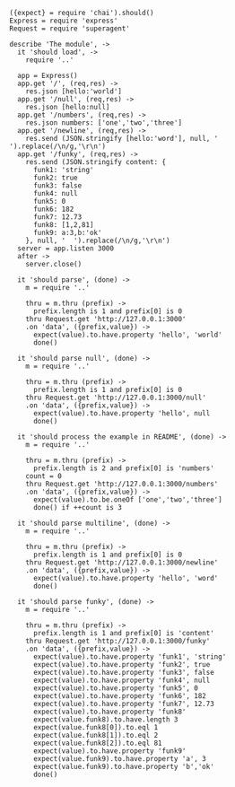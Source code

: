     ({expect} = require 'chai').should()
    Express = require 'express'
    Request = require 'superagent'

    describe 'The module', ->
      it 'should load', ->
        require '..'

      app = Express()
      app.get '/', (req,res) ->
        res.json [hello:'world']
      app.get '/null', (req,res) ->
        res.json [hello:null]
      app.get '/numbers', (req,res) ->
        res.json numbers: ['one','two','three']
      app.get '/newline', (req,res) ->
        res.send (JSON.stringify [hello:'word'], null, '  ').replace(/\n/g,'\r\n')
      app.get '/funky', (req,res) ->
        res.send (JSON.stringify content: {
          funk1: 'string'
          funk2: true
          funk3: false
          funk4: null
          funk5: 0
          funk6: 182
          funk7: 12.73
          funk8: [1,2,81]
          funk9: a:3,b:'ok'
        }, null, '  ').replace(/\n/g,'\r\n')
      server = app.listen 3000
      after ->
        server.close()

      it 'should parse', (done) ->
        m = require '..'

        thru = m.thru (prefix) ->
          prefix.length is 1 and prefix[0] is 0
        thru Request.get 'http://127.0.0.1:3000'
        .on 'data', ({prefix,value}) ->
          expect(value).to.have.property 'hello', 'world'
          done()

      it 'should parse null', (done) ->
        m = require '..'

        thru = m.thru (prefix) ->
          prefix.length is 1 and prefix[0] is 0
        thru Request.get 'http://127.0.0.1:3000/null'
        .on 'data', ({prefix,value}) ->
          expect(value).to.have.property 'hello', null
          done()

      it 'should process the example in README', (done) ->
        m = require '..'

        thru = m.thru (prefix) ->
          prefix.length is 2 and prefix[0] is 'numbers'
        count = 0
        thru Request.get 'http://127.0.0.1:3000/numbers'
        .on 'data', ({prefix,value}) ->
          expect(value).to.be.oneOf ['one','two','three']
          done() if ++count is 3

      it 'should parse multiline', (done) ->
        m = require '..'

        thru = m.thru (prefix) ->
          prefix.length is 1 and prefix[0] is 0
        thru Request.get 'http://127.0.0.1:3000/newline'
        .on 'data', ({prefix,value}) ->
          expect(value).to.have.property 'hello', 'word'
          done()

      it 'should parse funky', (done) ->
        m = require '..'

        thru = m.thru (prefix) ->
          prefix.length is 1 and prefix[0] is 'content'
        thru Request.get 'http://127.0.0.1:3000/funky'
        .on 'data', ({prefix,value}) ->
          expect(value).to.have.property 'funk1', 'string'
          expect(value).to.have.property 'funk2', true
          expect(value).to.have.property 'funk3', false
          expect(value).to.have.property 'funk4', null
          expect(value).to.have.property 'funk5', 0
          expect(value).to.have.property 'funk6', 182
          expect(value).to.have.property 'funk7', 12.73
          expect(value).to.have.property 'funk8'
          expect(value.funk8).to.have.length 3
          expect(value.funk8[0]).to.eql 1
          expect(value.funk8[1]).to.eql 2
          expect(value.funk8[2]).to.eql 81
          expect(value).to.have.property 'funk9'
          expect(value.funk9).to.have.property 'a', 3
          expect(value.funk9).to.have.property 'b','ok'
          done()
